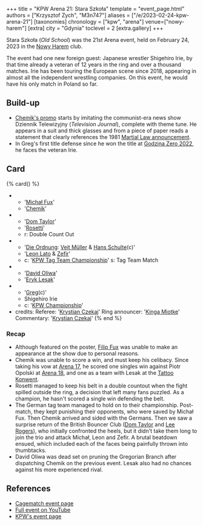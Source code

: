 +++
title = "KPW Arena 21: Stara Szkoła"
template = "event_page.html"
authors = ["Krzysztof Zych", "M3n747"]
aliases = ["/e/2023-02-24-kpw-arena-21"]
[taxonomies]
chronology = ["kpw", "arena"]
venue=["nowy-harem"]
[extra]
city = "Gdynia"
toclevel = 2
[extra.gallery]
+++

Stara Szkoła (_Old School_) was the 21st Arena event, held on February 24, 2023 in the [Nowy Harem](@/v/atlantic-nh-gdynia.md) club.

The event had one new foreign guest: Japanese wrestler Shigehiro Irie, by that time already a veteran of 12 years in the ring and over a thousand matches. Irie has been touring the European scene since 2018, appearing in almost all the independent wrestling companies. On this event, he would have his only match in Poland so far.

## Build-up

* [Chemik's promo][promo-chemika] starts by imitating the communist-era news show Dziennik Telewizyjny (_Television Journal_), complete with theme tune. He appears in a suit and thick glasses and from a piece of paper reads a statement that clearly references the 1981 [Martial Law announcement][jaruzel].
* In Greg's first title defense since he won the title at [Godzina Zero 2022](@/e/kpw/2022-09-17-kpw-godzina-zero-2022.md), he faces the veteran Irie.

## Card

{% card() %}
- - '[Michał Fux](@/w/michal-fux.md)'
  - '[Chemik](@/w/chemik.md)'
- - '[Dom Taylor](@/w/dom-taylor.md)'
  - '[Rosetti](@/w/rosetti.md)'
  - r: Double Count Out
- - '[Die Ordnung](@/tt/die-ordnung.md): [Veit Müller](@/w/veit-mueller.md) & [Hans Schulte](@/w/hans-schulte.md)(c)'
  - '[Leon Lato](@/w/leon-lato.md) & [Zefir](@/w/zefir.md)'
  - c: '[KPW Tag Team Championship](@/c/kpw-tag-team-championship.md)'
    s: Tag Team Match
- - '[David Oliwa](@/w/david-oliwa.md)'
  - '[Eryk Lesak](@/w/eryk-lesak.md)'
- - '[Greg](@/w/greg.md)(c)'
  - Shigehiro Irie
  - c: '[KPW Championship](@/c/kpw-championship.md)'
- credits:
    Referee: '[Krystian Czekaj](@/w/krystian-czekaj.md)'
    Ring announcer: '[Kinga Miotke](@/w/kinga-miotke.md)'
    Commentary: '[Krystian Czekaj](@/w/krystian-czekaj.md)'
{% end %}

### Recap

* Although featured on the poster, [Filip Fux](@/w/filip-fux.md) was unable to make an appearance at the show due to personal reasons.
* Chemik was unable to score a win, and must keep his celibacy. Since taking his vow at [Arena 17](@/e/kpw/2021-08-21-kpw-arena-17.md),
he scored one singles win against Piotr Opolski at [Arena 18](@/e/kpw/2022-03-18-kpw-arena-18.md),
and one as a team with Lesak at the [Tattoo Konwent](@/e/kpw/2022-07-30-kpw-tattoo-konwent-2022.md).
* Rosetti managed to keep his belt in a double countout when the fight spilled outside the ring, a decision that left many fans puzzled. As a champion, he hasn't scored a single win defending the belt.
* The German tag team managed to hold on to their championship. Post-match, they kept punishing their opponents, who were saved by Michał Fux. Then Chemik arrived and sided with the Germans. Then we saw a surprise return of the British Bouncer Club ([Dom Taylor](@/w/dom-taylor.md) and [Lee Rogers](@/w/lee-rogers.md)), who initially confronted the heels, but it didn't take them long to join the trio and attack Michał, Leon and Zefir. A brutal beatdown ensued, which included each of the faces being painfully thrown into thumbtacks.
* David Oliwa was dead set on pruning the Gregorian Branch after dispatching Chemik on the previous event. Lesak also had no chances against his more experienced rival.

## References

* [Cagematch event page](https://www.cagematch.net/?id=1&nr=360867)
* [Full event on YouTube](https://www.youtube.com/watch?v=QXtSn3Qlwlg)
* [KPW's event page](https://kpwrestling.pl/events/kpw-arena-21/)

[promo-chemika]: https://www.youtube.com/watch?v=yPeh98qc6YA
[jaruzel]: https://www.youtube.com/watch?v=7MHPrdAbse0
